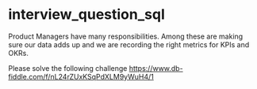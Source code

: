 # interview_question_sql

Product Managers have many responsibilities. Among these are making sure our data adds up and we are
recording the right metrics for KPIs and OKRs.

Please solve the following challenge https://www.db-fiddle.com/f/nL24rZUxKSqPdXLM9yWuH4/1
